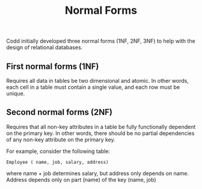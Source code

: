﻿---
backlinks:
- title: ER modelling and SQL
  url: /sense/computing/learning-cs/er-modelling.html
tags:
- normal-forms
- database-design
- computing
title: Normal Forms
type: note
---
Codd initially developed three normal forms (1NF, 2NF, 3NF) to help with the design of relational databases.

## First normal forms (1NF)

Requires all data in tables be two dimensional and atomic. In other words, each cell in a table must contain a single value, and each row must be unique.

## Second normal forms (2NF)

Requires that all non-key attributes in a table be fully functionally dependent on the primary key. In other words, there should be no partial dependencies of any non-key attribute on the primary key.

For example, consider the following table:

```Employee ( name, job, salary, address)```

where name + job determines salary, but address only depends on name. Address depends only on part (name) of the key (name, job)
